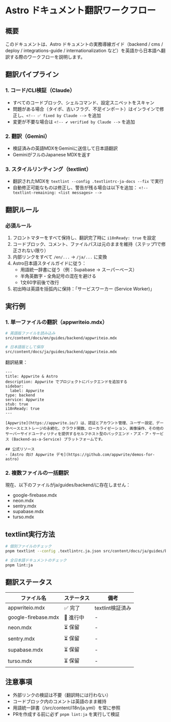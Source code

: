 # Astro ドキュメント翻訳ワークフロー

## 概要
このドキュメントは、Astro ドキュメントの実務導線ガイド（backend / cms / deploy / integrations-guide / internationalization など）を英語から日本語へ翻訳する際のワークフローを説明します。

## 翻訳パイプライン

### 1. コード/CLI検証（Claude）
- すべてのコードブロック、シェルコマンド、設定スニペットをスキャン
- 問題がある場合（タイポ、古いフラグ、不足インポート）はインラインで修正し、`<!-- ✅ fixed by Claude -->` を追加
- 変更が不要な場合は `<!-- ✔ verified by Claude -->` を追加

### 2. 翻訳（Gemini）
- 検証済みの英語MDXをGeminiに送信して日本語翻訳
- GeminiがフルのJapanese MDXを返す

### 3. スタイルリンティング（textlint）
- 翻訳されたMDXを `textlint --config .textlintrc-ja-docs --fix` で実行
- 自動修正可能なものは修正し、警告が残る場合は以下を追加：
  `<!-- textlint-remaining: <list messages> -->`

## 翻訳ルール

### 必須ルール
1. フロントマターをすべて保持し、翻訳完了時に `i18nReady: true` を設定
2. コードブロック、コメント、ファイルパスは元のままを維持（ステップ1で修正されない限り）
3. 内部リンクをすべて `/en/...` → `/ja/...` に変換
4. Astro日本語スタイルガイドに従う：
   - 用語統一辞書に従う（例：Supabase → スーパーベース）
   - 半角英数字・全角記号の混在を避ける
   - 1文60字前後で改行
5. 初出時は英語を括弧内に保持：「サービスワーカー (Service Worker)」

## 実行例

### 1. 単一ファイルの翻訳（appwriteio.mdx）

```bash
# 英語版ファイルを読み込み
src/content/docs/en/guides/backend/appwriteio.mdx

# 日本語版として保存
src/content/docs/ja/guides/backend/appwriteio.mdx
```

翻訳結果：
```mdx
---
title: Appwrite & Astro
description: Appwrite でプロジェクトにバックエンドを追加する
sidebar:
  label: Appwrite
type: backend
service: Appwrite
stub: true
i18nReady: true
---

[Appwrite](https://appwrite.io/) は、認証とアカウント管理、ユーザー設定、データベースとストレージの永続化、クラウド関数、ローカライゼーション、画像操作、その他のサーバーサイドユーティリティを提供するセルフホスト型のバックエンド・アズ・ア・サービス (Backend-as-a-Service) プラットフォームです。

## 公式リソース
- [Astro 向け Appwrite デモ](https://github.com/appwrite/demos-for-astro)
```

### 2. 複数ファイルの一括翻訳

現在、以下のファイルがja/guides/backend/に存在しません：
- google-firebase.mdx
- neon.mdx
- sentry.mdx
- supabase.mdx
- turso.mdx

## textlint実行方法

```bash
# 個別ファイルのチェック
pnpm textlint --config .textlintrc.ja.json src/content/docs/ja/guides/backend/appwriteio.mdx

# 全日本語ドキュメントのチェック
pnpm lint:ja
```

## 翻訳ステータス

| ファイル名 | ステータス | 備考 |
|-----------|----------|------|
| appwriteio.mdx | ✅ 完了 | textlint検証済み |
| google-firebase.mdx | 🔄 進行中 | - |
| neon.mdx | ⏳ 保留 | - |
| sentry.mdx | ⏳ 保留 | - |
| supabase.mdx | ⏳ 保留 | - |
| turso.mdx | ⏳ 保留 | - |

## 注意事項

- 外部リンクの検証は不要（翻訳時には行わない）
- コードブロック内のコメントは英語のまま維持
- 用語統一辞書（/src/content/i18n/ja.yml）を常に参照
- PRを作成する前に必ず `pnpm lint:ja` を実行して検証